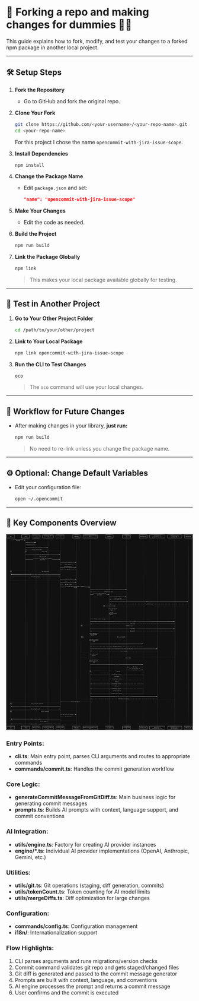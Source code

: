 # 🚧 Forking a repo and making changes for dummies 👩‍🏫

This guide explains how to fork, modify, and test your changes to a forked npm package in another local project.

---

## 🛠️ Setup Steps

1. **Fork the Repository**
   - Go to GitHub and fork the original repo.

2. **Clone Your Fork**
   ```bash
   git clone https://github.com/<your-username>/<your-repo-name>.git
   cd <your-repo-name>
   ```
    For this project I chose the name `opencommit-with-jira-issue-scope`.

3. **Install Dependencies**
   ```bash
   npm install
   ```

4. **Change the Package Name**
   - Edit `package.json` and set:
     ```json
     "name": "opencommit-with-jira-issue-scope"
     ```

5. **Make Your Changes**
   - Edit the code as needed.

6. **Build the Project**
   ```bash
   npm run build
   ```

7. **Link the Package Globally**
   ```bash
   npm link
   ```
   > This makes your local package available globally for testing.

---

## 🚀 Test in Another Project

1. **Go to Your Other Project Folder**
   ```bash
   cd /path/to/your/other/project
   ```

2. **Link to Your Local Package**
   ```bash
   npm link opencommit-with-jira-issue-scope
   ```

3. **Run the CLI to Test Changes**
   ```bash
   oco
   ```
   > The `oco` command will use your local changes.

---

## 🔄 Workflow for Future Changes

- After making changes in your library, **just run:**
  ```bash
  npm run build
  ```
  > No need to re-link unless you change the package name.

---

## ⚙️ Optional: Change Default Variables

- Edit your configuration file:
  ```bash
  open ~/.opencommit
  ```

---
## 📝 Key Components Overview

![sequence-diagram](sequence-diagram.png)

### **Entry Points:**
- **cli.ts**: Main entry point, parses CLI arguments and routes to appropriate commands
- **commands/commit.ts**: Handles the commit generation workflow

### **Core Logic:**
- **generateCommitMessageFromGitDiff.ts**: Main business logic for generating commit messages
- **prompts.ts**: Builds AI prompts with context, language support, and commit conventions

### **AI Integration:**
- **utils/engine.ts**: Factory for creating AI provider instances
- **engine/*.ts**: Individual AI provider implementations (OpenAI, Anthropic, Gemini, etc.)

### **Utilities:**
- **utils/git.ts**: Git operations (staging, diff generation, commits)
- **utils/tokenCount.ts**: Token counting for AI model limits
- **utils/mergeDiffs.ts**: Diff optimization for large changes

### **Configuration:**
- **commands/config.ts**: Configuration management
- **i18n/**: Internationalization support

### **Flow Highlights:**
1. CLI parses arguments and runs migrations/version checks
2. Commit command validates git repo and gets staged/changed files
3. Git diff is generated and passed to the commit message generator
4. Prompts are built with context, language, and conventions
5. AI engine processes the prompt and returns a commit message
6. User confirms and the commit is executed
